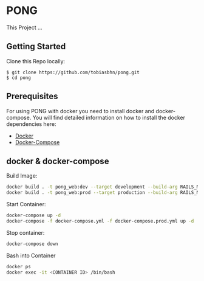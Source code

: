 # PONG
This Project ...
## Getting Started
Clone this Repo locally:
```
$ git clone https://github.com/tobiasbhn/pong.git
$ cd pong
```

## Prerequisites
For using PONG with docker you need to install docker and docker-compose.
You will find detailed information on how to install the docker dependencies here:
* [Docker](https://docs.docker.com/install/)
* [Docker-Compose](https://docs.docker.com/compose/install/)



## docker & docker-compose
Build Image:
```bash
docker build . -t pong_web:dev --target development --build-arg RAILS_MASTER_KEY=XXXXXXXXXXXX
docker build . -t pong_web:prod --target production --build-arg RAILS_MASTER_KEY=XXXXXXXXXXXX
```

Start Container:
```bash
docker-compose up -d
docker-compose -f docker-compose.yml -f docker-compose.prod.yml up -d
```

Stop container:
```bash
docker-compose down
```

Bash into Container
```bash
docker ps
docker exec -it <CONTAINER ID> /bin/bash
```
